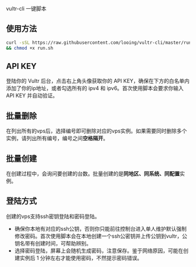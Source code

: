 vultr-cli 一键脚本

## 使用方法
``` bash
curl -sSL https://raw.githubusercontent.com/looing/vultr-cli/master/run.sh -o run.sh \
&& chmod +x run.sh
```
## API KEY
登陆你的 Vultr 后台，点击右上角头像获取你的 API KEY，确保在下方的白名单内添加了你的ip地址，或者勾选所有的 ipv4 和 ipv6。首次使用脚本会要求你输入 API KEY 并自动验证。

## 批量删除
在列出所有的vps后，选择编号即可删除对应的vps实例。如果需要同时删除多个实例，请列出所有编号，编号之间**空格隔开**。

## 批量创建
在创建过程中，会询问要创建的台数。批量创建的是**同地区、同系统、同配置**实例。

## 登陆方式
创建的vps支持ssh密钥登陆和密码登陆。
 - 确保你本地有对应的ssh公钥，否则你只能前往控制台进入单人维护默认强制修改密码。首次使用脚本会在本地创建一个ssh公密钥并上传公钥到vultr，公钥名带有创建时间，可帮助辨别。
 - 选择密码登陆，屏幕上会随机生成密码，注意保存。鉴于网络原因，可能在创建实例后 1 分钟左右才能使用密码，不然提示密码错误。
